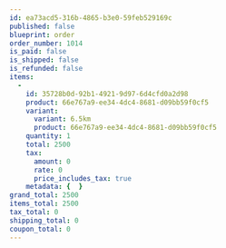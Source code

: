 ```yaml
---
id: ea73acd5-316b-4865-b3e0-59feb529169c
published: false
blueprint: order
order_number: 1014
is_paid: false
is_shipped: false
is_refunded: false
items:
  -
    id: 35728b0d-92b1-4921-9d97-6d4cfd0a2d98
    product: 66e767a9-ee34-4dc4-8681-d09bb59f0cf5
    variant:
      variant: 6.5km
      product: 66e767a9-ee34-4dc4-8681-d09bb59f0cf5
    quantity: 1
    total: 2500
    tax:
      amount: 0
      rate: 0
      price_includes_tax: true
    metadata: {  }
grand_total: 2500
items_total: 2500
tax_total: 0
shipping_total: 0
coupon_total: 0
---
```

